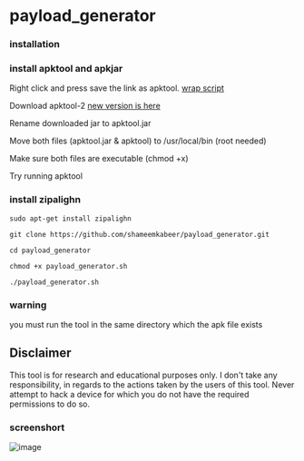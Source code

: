 # payload_generator

### installation

### install apktool and apkjar
    
Right click and press save the link as apktool. [wrap script](https://raw.githubusercontent.com/iBotPeaches/Apktool/master/scripts/linux/apktool) 

 Download apktool-2 [new version is here](https://bitbucket.org/iBotPeaches/apktool/downloads/)
 
 Rename downloaded jar to apktool.jar
 
 Move both files (apktool.jar & apktool) to /usr/local/bin (root needed)
 
 Make sure both files are executable (chmod +x)
 
 Try running apktool
 
 ### install zipalighn
 
 ```
 sudo apt-get install zipalighn
```

```
git clone https://github.com/shameemkabeer/payload_generator.git

cd payload_generator

chmod +x payload_generator.sh

./payload_generator.sh
``` 
### warning

you must run the tool in the same directory which the apk file exists

##                                                      Disclaimer

This tool is for research and educational purposes only. I don't take any responsibility, in regards to the actions taken by the users of this tool. Never attempt to hack a device for which you do not have the required permissions to do so.

### screenshort

![image](https://user-images.githubusercontent.com/89806110/136077520-68646e49-ea79-4820-9364-444898349d88.png)



